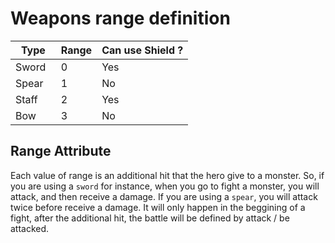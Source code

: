 # Weapons range definition

| Type    | Range | Can use Shield ? |
| ------- | ----- | ---------------- |
| Sword   | 0     | Yes              |
| Spear   | 1     | No               |
| Staff   | 2     | Yes              |
| Bow     | 3     | No               |

## Range Attribute

Each value of range is an additional hit that the hero give to a monster. So, if you are using a `sword` for instance, when you go to fight a monster, you will attack, and then receive a damage. If you are using a `spear`,
you will attack twice before receive a damage. It will only happen in the beggining of a fight, after the additional hit, the battle will be defined by attack / be attacked.
